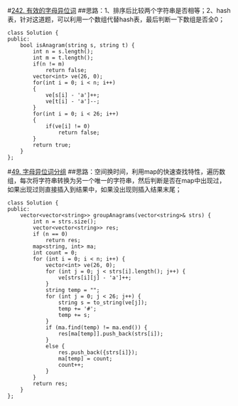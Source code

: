 #[242. 有效的字母异位词](https://leetcode-cn.com/problems/valid-anagram/description/)
##思路：1、排序后比较两个字符串是否相等；2、hash表，针对这道题，可以利用一个数组代替hash表，最后判断一下数组是否全0；
```
class Solution {
public:
    bool isAnagram(string s, string t) {
        int n = s.length();
        int m = t.length();
        if(n != m)
            return false;
        vector<int> ve(26, 0);
        for(int i = 0; i < n; i++)
        {
            ve[s[i] - 'a']++;
            ve[t[i] - 'a']--;
        }
        for(int i = 0; i < 26; i++)
        {
            if(ve[i] != 0)
                return false;
        }
        return true;
    }
};
```
#[49. 字母异位词分组](https://leetcode-cn.com/problems/group-anagrams/)
##思路：空间换时间，利用map的快速查找特性，遍历数组，每次将字符串转换为另一个唯一的字符串，然后判断是否在map中出现过，如果出现过则直接插入到结果中，如果没出现则插入结果末尾；
```
class Solution {
public:
    vector<vector<string>> groupAnagrams(vector<string>& strs) {
        int n = strs.size();
        vector<vector<string>> res;
        if (n == 0)
            return res;
        map<string, int> ma;
        int count = 0;
        for (int i = 0; i < n; i++) {
            vector<int> ve(26, 0);
            for (int j = 0; j < strs[i].length(); j++) {
                ve[strs[i][j] - 'a']++;
            }
            string temp = "";
            for (int j = 0; j < 26; j++) {
                string s = to_string(ve[j]);
                temp += '#';
                temp += s;
            }
            if (ma.find(temp) != ma.end()) {
                res[ma[temp]].push_back(strs[i]);
            }
            else {
                res.push_back({strs[i]});
                ma[temp] = count;
                count++;
            }
        }
        return res;
    } 
};
```